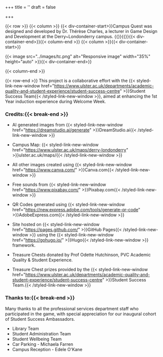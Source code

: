 +++
title = ''
draft = false

+++


{{< row >}}
{{< column >}}
{{< div-container-start>}}Campus Quest was designed and developed by Dr. Thérèse Charles, a lecturer in Game Design and Development at the Derry~Londonderry campus. {{<break-start>}}{{<break-end>}}{{< div-container-end>}}{{< column-end >}}
{{< column >}}{{< div-container-start>}} 

{{< image src="../images/tc.png" alt="Responsive image" width="35%" height="auto" >}}{{< div-container-end>}}

{{< column-end >}}

{{< row-end >}}
This project is a collaborative effort with the {{< styled-link-new-window href="https://www.ulster.ac.uk/departments/academic-quality-and-student-experience/student-success-centre" >}}Student Success Team{{< /styled-link-new-window >}}, aimed at enhancing the 1st Year induction experience during Welcome Week.


### Credits:{{< break-end >}}


- AI generated images from {{< styled-link-new-window href="https://dreamstudio.ai/generate" >}}DreamStudio.ai{{< /styled-link-new-window >}}
- Campus Map: {{< styled-link-new-window href="https://www.ulster.ac.uk/maps/derry-londonderry" >}}ulster.ac.uk/maps/{{< /styled-link-new-window >}}

- All other images created using {{< styled-link-new-window href="https://www.canva.com/" >}}Canva.com{{< /styled-link-new-window >}}
- Free sounds from {{< styled-link-new-window href="https://www.pixabay.com/" >}}Pixabay.com{{< /styled-link-new-window >}}
- QR Codes generated using {{< styled-link-new-window href="https://new.express.adobe.com/tools/generate-qr-code" >}}AdobeExpress.com{{< /styled-link-new-window >}}
- Site hosted on {{< styled-link-new-window href="https://pages.github.com/" >}}GitHub Pages{{< /styled-link-new-window >}} using the {{< styled-link-new-window href="https://gohugo.io/" >}}Hugo{{< /styled-link-new-window >}} framework.
- Treasure Chests donated by Prof Odette Hutchinson, PVC Academic Quality & Student Experience.
- Treasure Chest prizes provided by the {{< styled-link-new-window href="https://www.ulster.ac.uk/departments/academic-quality-and-student-experience/student-success-centre" >}}Student Success Team.{{< /styled-link-new-window >}}
### Thanks to:{{< break-end >}}
Many thanks to all the professional services department staff who participated in the game, with special appreciation for our inaugural cohort of Student Success Ambassadors. 
- Library Team
- Student Administration Team
- Student Wellbeing Team
- Car Parking - Michaela Farren
- Campus Reception - Edele O'Kane
